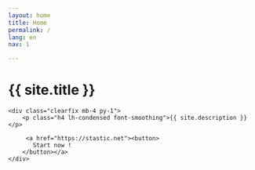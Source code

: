 ```yaml
---
layout: home
title: Home
permalink: /
lang: en
nav: 1

---
```

<div class="container mx-auto px-2 mt-4 mb-2 clearfix header-text">
	<h1 class="h0 inline-block py-2 mt-4 header-title">{{ site.title }}</h1>

	<div class="clearfix mb-4 py-1">
		<p class="h4 lh-condensed font-smoothing">{{ site.description }}</p>
<!--		<div class="col-1 sm-width-full border-top-thick">
		</div>
-->
         <a href="https://stastic.net"><button>
           Start now !
        </button></a>
	</div>

</div>
